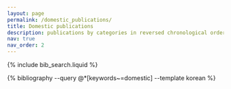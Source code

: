 ```yaml
---
layout: page
permalink: /domestic_publications/
title: Domestic publications
description: publications by categories in reversed chronological order. generated by jekyll-scholar.
nav: true
nav_order: 2
---
```


<!-- _pages/domestic_publications.md -->

<!-- Bibsearch Feature -->

{% include bib_search.liquid %}

<div class="publications">

{% bibliography --query @*[keywords~=domestic] --template korean %}

</div>
